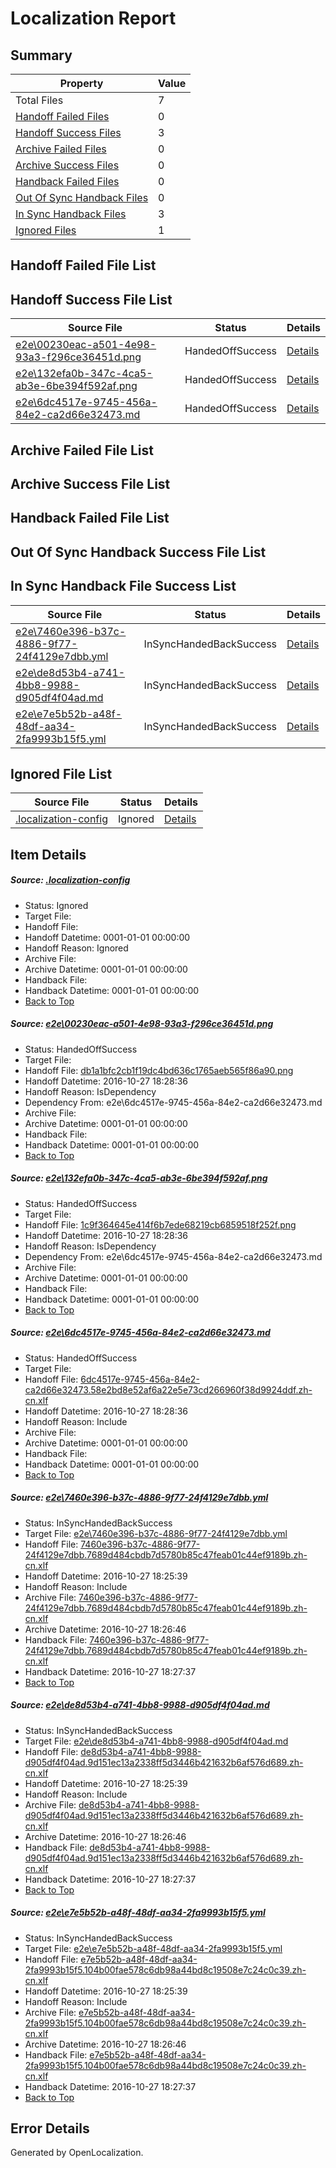 # <a name='report-top'></a> Localization Report

## Summary
 Property | Value 
 -------- | ----- 
 Total Files | 7
[ Handoff Failed Files ](#handoff-failed-list)| 0
[ Handoff Success Files ](#handoff-success-list)| 3
[ Archive Failed Files ](#archive-failed-list)| 0
[ Archive Success Files ](#archive-success-list)| 0
[ Handback Failed Files ](#handback-failed-list)| 0
[ Out Of Sync Handback Files ](#outofsync-handback-success-list)| 0
[ In Sync Handback Files ](#insync-handback-success-list)| 3
[ Ignored Files ](#ignored-list)| 1

## <a name='handoff-failed-list'></a> Handoff Failed File List

## <a name='handoff-success-list'></a> Handoff Success File List
 Source File | Status | Details 
 ----------- | ------ | ------- 
 [e2e\00230eac-a501-4e98-93a3-f296ce36451d.png](https://github.com/OpenLocalizationTestOrg/ol-test0/blob/d614fc9d61d8c45eff01ebe190cf6c414c561020/e2e/00230eac-a501-4e98-93a3-f296ce36451d.png) | HandedOffSuccess | [Details](#db1a1bfc2cb1f19dc4bd636c1765aeb565f86a901)
 [e2e\132efa0b-347c-4ca5-ab3e-6be394f592af.png](https://github.com/OpenLocalizationTestOrg/ol-test0/blob/d614fc9d61d8c45eff01ebe190cf6c414c561020/e2e/132efa0b-347c-4ca5-ab3e-6be394f592af.png) | HandedOffSuccess | [Details](#1c9f364645e414f6b7ede68219cb6859518f252f2)
 [e2e\6dc4517e-9745-456a-84e2-ca2d66e32473.md](https://github.com/OpenLocalizationTestOrg/ol-test0/blob/d614fc9d61d8c45eff01ebe190cf6c414c561020/e2e/6dc4517e-9745-456a-84e2-ca2d66e32473.md) | HandedOffSuccess | [Details](#e9e3bf08fbf6b78ac2b1c7d5e1befd16a879a93c3)

## <a name='archive-failed-list'></a> Archive Failed File List

## <a name='archive-success-list'></a> Archive Success File List

## <a name='handback-failed-list'></a> Handback Failed File List

## <a name='outofsync-handback-success-list'></a> Out Of Sync Handback Success File List

## <a name='insync-handback-success-list'></a> In Sync Handback File Success List
 Source File | Status | Details 
 ----------- | ------ | ------- 
 [e2e\7460e396-b37c-4886-9f77-24f4129e7dbb.yml](https://github.com/OpenLocalizationTestOrg/ol-test0/blob/281ef84c7e2c055fb1b150095bb3ca55fc9d85ac/e2e/7460e396-b37c-4886-9f77-24f4129e7dbb.yml) | InSyncHandedBackSuccess | [Details](#55a295a623a7519fb5b6426ec0043a25296a201e4)
 [e2e\de8d53b4-a741-4bb8-9988-d905df4f04ad.md](https://github.com/OpenLocalizationTestOrg/ol-test0/blob/281ef84c7e2c055fb1b150095bb3ca55fc9d85ac/e2e/de8d53b4-a741-4bb8-9988-d905df4f04ad.md) | InSyncHandedBackSuccess | [Details](#7b226a50fd327f114e7634a06601a3deb40f10835)
 [e2e\e7e5b52b-a48f-48df-aa34-2fa9993b15f5.yml](https://github.com/OpenLocalizationTestOrg/ol-test0/blob/281ef84c7e2c055fb1b150095bb3ca55fc9d85ac/e2e/e7e5b52b-a48f-48df-aa34-2fa9993b15f5.yml) | InSyncHandedBackSuccess | [Details](#d85c8e13d7a3ad3ad5b3449717a4ce21f1ed6a1e6)

## <a name='ignored-list'></a> Ignored File List
 Source File | Status | Details 
 ----------- | ------ | ------- 
 [.localization-config](https://github.com/OpenLocalizationTestOrg/ol-test0/blob/d614fc9d61d8c45eff01ebe190cf6c414c561020/.localization-config) | Ignored | [Details](#c268a05ecaa7ec85942ed632c29928ee5bd6da8d0)

## Item Details
##### <a name='c268a05ecaa7ec85942ed632c29928ee5bd6da8d0'></a> Source: [.localization-config](https://github.com/OpenLocalizationTestOrg/ol-test0/blob/d614fc9d61d8c45eff01ebe190cf6c414c561020/.localization-config)
* Status: Ignored
* Target File: 
* Handoff File: 
* Handoff Datetime: 0001-01-01 00:00:00
* Handoff Reason: Ignored
* Archive File: 
* Archive Datetime: 0001-01-01 00:00:00
* Handback File: 
* Handback Datetime: 0001-01-01 00:00:00
* [Back to Top](#report-top)

##### <a name='db1a1bfc2cb1f19dc4bd636c1765aeb565f86a901'></a> Source: [e2e\00230eac-a501-4e98-93a3-f296ce36451d.png](https://github.com/OpenLocalizationTestOrg/ol-test0/blob/d614fc9d61d8c45eff01ebe190cf6c414c561020/e2e/00230eac-a501-4e98-93a3-f296ce36451d.png)
* Status: HandedOffSuccess
* Target File: 
* Handoff File: [db1a1bfc2cb1f19dc4bd636c1765aeb565f86a90.png](https://github.com/OpenLocalizationTestOrg/ol-test0-handoff/blob/07f0dbf262547daf0d899dfa67b878e1f99a96a0/ol-handoff/OpenLocalizationTestOrg/ol-test0-zhcn/shujia/ht/db1a1bfc2cb1f19dc4bd636c1765aeb565f86a90.png)
* Handoff Datetime: 2016-10-27 18:28:36
* Handoff Reason: IsDependency
* Dependency From: e2e\6dc4517e-9745-456a-84e2-ca2d66e32473.md
* Archive File: 
* Archive Datetime: 0001-01-01 00:00:00
* Handback File: 
* Handback Datetime: 0001-01-01 00:00:00
* [Back to Top](#report-top)

##### <a name='1c9f364645e414f6b7ede68219cb6859518f252f2'></a> Source: [e2e\132efa0b-347c-4ca5-ab3e-6be394f592af.png](https://github.com/OpenLocalizationTestOrg/ol-test0/blob/d614fc9d61d8c45eff01ebe190cf6c414c561020/e2e/132efa0b-347c-4ca5-ab3e-6be394f592af.png)
* Status: HandedOffSuccess
* Target File: 
* Handoff File: [1c9f364645e414f6b7ede68219cb6859518f252f.png](https://github.com/OpenLocalizationTestOrg/ol-test0-handoff/blob/07f0dbf262547daf0d899dfa67b878e1f99a96a0/ol-handoff/OpenLocalizationTestOrg/ol-test0-zhcn/shujia/ht/1c9f364645e414f6b7ede68219cb6859518f252f.png)
* Handoff Datetime: 2016-10-27 18:28:36
* Handoff Reason: IsDependency
* Dependency From: e2e\6dc4517e-9745-456a-84e2-ca2d66e32473.md
* Archive File: 
* Archive Datetime: 0001-01-01 00:00:00
* Handback File: 
* Handback Datetime: 0001-01-01 00:00:00
* [Back to Top](#report-top)

##### <a name='e9e3bf08fbf6b78ac2b1c7d5e1befd16a879a93c3'></a> Source: [e2e\6dc4517e-9745-456a-84e2-ca2d66e32473.md](https://github.com/OpenLocalizationTestOrg/ol-test0/blob/d614fc9d61d8c45eff01ebe190cf6c414c561020/e2e/6dc4517e-9745-456a-84e2-ca2d66e32473.md)
* Status: HandedOffSuccess
* Target File: 
* Handoff File: [6dc4517e-9745-456a-84e2-ca2d66e32473.58e2bd8e52af6a22e5e73cd266960f38d9924ddf.zh-cn.xlf](https://github.com/OpenLocalizationTestOrg/ol-test0-handoff/blob/07f0dbf262547daf0d899dfa67b878e1f99a96a0/ol-handoff/OpenLocalizationTestOrg/ol-test0-zhcn/shujia/ht/6dc4517e-9745-456a-84e2-ca2d66e32473.58e2bd8e52af6a22e5e73cd266960f38d9924ddf.zh-cn.xlf)
* Handoff Datetime: 2016-10-27 18:28:36
* Handoff Reason: Include
* Archive File: 
* Archive Datetime: 0001-01-01 00:00:00
* Handback File: 
* Handback Datetime: 0001-01-01 00:00:00
* [Back to Top](#report-top)

##### <a name='55a295a623a7519fb5b6426ec0043a25296a201e4'></a> Source: [e2e\7460e396-b37c-4886-9f77-24f4129e7dbb.yml](https://github.com/OpenLocalizationTestOrg/ol-test0/blob/281ef84c7e2c055fb1b150095bb3ca55fc9d85ac/e2e/7460e396-b37c-4886-9f77-24f4129e7dbb.yml)
* Status: InSyncHandedBackSuccess
* Target File: [e2e\7460e396-b37c-4886-9f77-24f4129e7dbb.yml](https://github.com/OpenLocalizationTestOrg/ol-test0-zhcn/blob/b0ad4d9f45aeb00ad3791178f3de28dc0abc0293/e2e/7460e396-b37c-4886-9f77-24f4129e7dbb.yml)
* Handoff File: [7460e396-b37c-4886-9f77-24f4129e7dbb.7689d484cbdb7d5780b85c47feab01c44ef9189b.zh-cn.xlf](https://github.com/OpenLocalizationTestOrg/ol-test0-handoff/blob/5777f686e748ff233d5203db7121fb28868cb312/ol-handoff/OpenLocalizationTestOrg/ol-test0-zhcn/shujia/ht/7460e396-b37c-4886-9f77-24f4129e7dbb.7689d484cbdb7d5780b85c47feab01c44ef9189b.zh-cn.xlf)
* Handoff Datetime: 2016-10-27 18:25:39
* Handoff Reason: Include
* Archive File: [7460e396-b37c-4886-9f77-24f4129e7dbb.7689d484cbdb7d5780b85c47feab01c44ef9189b.zh-cn.xlf](https://github.com/OpenLocalizationTestOrg/ol-test0-handoff/blob/eef37d9eb4f56265ff330bbc82b9a4da31ed1468/ol-archive/OpenLocalizationTestOrg/ol-test0-zhcn/shujia/ht/7460e396-b37c-4886-9f77-24f4129e7dbb.7689d484cbdb7d5780b85c47feab01c44ef9189b.zh-cn.xlf)
* Archive Datetime: 2016-10-27 18:26:46
* Handback File: [7460e396-b37c-4886-9f77-24f4129e7dbb.7689d484cbdb7d5780b85c47feab01c44ef9189b.zh-cn.xlf](https://github.com/OpenLocalizationTestOrg/ol-test0-handback/blob/7874fe449dbeca9cdbe17e9240ccda0c8c743538/ol-handback/OpenLocalizationTestOrg/ol-test0-zhcn/shujia/ht/7460e396-b37c-4886-9f77-24f4129e7dbb.7689d484cbdb7d5780b85c47feab01c44ef9189b.zh-cn.xlf)
* Handback Datetime: 2016-10-27 18:27:37
* [Back to Top](#report-top)

##### <a name='7b226a50fd327f114e7634a06601a3deb40f10835'></a> Source: [e2e\de8d53b4-a741-4bb8-9988-d905df4f04ad.md](https://github.com/OpenLocalizationTestOrg/ol-test0/blob/281ef84c7e2c055fb1b150095bb3ca55fc9d85ac/e2e/de8d53b4-a741-4bb8-9988-d905df4f04ad.md)
* Status: InSyncHandedBackSuccess
* Target File: [e2e\de8d53b4-a741-4bb8-9988-d905df4f04ad.md](https://github.com/OpenLocalizationTestOrg/ol-test0-zhcn/blob/b0ad4d9f45aeb00ad3791178f3de28dc0abc0293/e2e/de8d53b4-a741-4bb8-9988-d905df4f04ad.md)
* Handoff File: [de8d53b4-a741-4bb8-9988-d905df4f04ad.9d151ec13a2338ff5d3446b421632b6af576d689.zh-cn.xlf](https://github.com/OpenLocalizationTestOrg/ol-test0-handoff/blob/5777f686e748ff233d5203db7121fb28868cb312/ol-handoff/OpenLocalizationTestOrg/ol-test0-zhcn/shujia/ht/de8d53b4-a741-4bb8-9988-d905df4f04ad.9d151ec13a2338ff5d3446b421632b6af576d689.zh-cn.xlf)
* Handoff Datetime: 2016-10-27 18:25:39
* Handoff Reason: Include
* Archive File: [de8d53b4-a741-4bb8-9988-d905df4f04ad.9d151ec13a2338ff5d3446b421632b6af576d689.zh-cn.xlf](https://github.com/OpenLocalizationTestOrg/ol-test0-handoff/blob/eef37d9eb4f56265ff330bbc82b9a4da31ed1468/ol-archive/OpenLocalizationTestOrg/ol-test0-zhcn/shujia/ht/de8d53b4-a741-4bb8-9988-d905df4f04ad.9d151ec13a2338ff5d3446b421632b6af576d689.zh-cn.xlf)
* Archive Datetime: 2016-10-27 18:26:46
* Handback File: [de8d53b4-a741-4bb8-9988-d905df4f04ad.9d151ec13a2338ff5d3446b421632b6af576d689.zh-cn.xlf](https://github.com/OpenLocalizationTestOrg/ol-test0-handback/blob/7874fe449dbeca9cdbe17e9240ccda0c8c743538/ol-handback/OpenLocalizationTestOrg/ol-test0-zhcn/shujia/ht/de8d53b4-a741-4bb8-9988-d905df4f04ad.9d151ec13a2338ff5d3446b421632b6af576d689.zh-cn.xlf)
* Handback Datetime: 2016-10-27 18:27:37
* [Back to Top](#report-top)

##### <a name='d85c8e13d7a3ad3ad5b3449717a4ce21f1ed6a1e6'></a> Source: [e2e\e7e5b52b-a48f-48df-aa34-2fa9993b15f5.yml](https://github.com/OpenLocalizationTestOrg/ol-test0/blob/281ef84c7e2c055fb1b150095bb3ca55fc9d85ac/e2e/e7e5b52b-a48f-48df-aa34-2fa9993b15f5.yml)
* Status: InSyncHandedBackSuccess
* Target File: [e2e\e7e5b52b-a48f-48df-aa34-2fa9993b15f5.yml](https://github.com/OpenLocalizationTestOrg/ol-test0-zhcn/blob/b0ad4d9f45aeb00ad3791178f3de28dc0abc0293/e2e/e7e5b52b-a48f-48df-aa34-2fa9993b15f5.yml)
* Handoff File: [e7e5b52b-a48f-48df-aa34-2fa9993b15f5.104b00fae578c6db98a44bd8c19508e7c24c0c39.zh-cn.xlf](https://github.com/OpenLocalizationTestOrg/ol-test0-handoff/blob/5777f686e748ff233d5203db7121fb28868cb312/ol-handoff/OpenLocalizationTestOrg/ol-test0-zhcn/shujia/ht/e7e5b52b-a48f-48df-aa34-2fa9993b15f5.104b00fae578c6db98a44bd8c19508e7c24c0c39.zh-cn.xlf)
* Handoff Datetime: 2016-10-27 18:25:39
* Handoff Reason: Include
* Archive File: [e7e5b52b-a48f-48df-aa34-2fa9993b15f5.104b00fae578c6db98a44bd8c19508e7c24c0c39.zh-cn.xlf](https://github.com/OpenLocalizationTestOrg/ol-test0-handoff/blob/eef37d9eb4f56265ff330bbc82b9a4da31ed1468/ol-archive/OpenLocalizationTestOrg/ol-test0-zhcn/shujia/ht/e7e5b52b-a48f-48df-aa34-2fa9993b15f5.104b00fae578c6db98a44bd8c19508e7c24c0c39.zh-cn.xlf)
* Archive Datetime: 2016-10-27 18:26:46
* Handback File: [e7e5b52b-a48f-48df-aa34-2fa9993b15f5.104b00fae578c6db98a44bd8c19508e7c24c0c39.zh-cn.xlf](https://github.com/OpenLocalizationTestOrg/ol-test0-handback/blob/7874fe449dbeca9cdbe17e9240ccda0c8c743538/ol-handback/OpenLocalizationTestOrg/ol-test0-zhcn/shujia/ht/e7e5b52b-a48f-48df-aa34-2fa9993b15f5.104b00fae578c6db98a44bd8c19508e7c24c0c39.zh-cn.xlf)
* Handback Datetime: 2016-10-27 18:27:37
* [Back to Top](#report-top)


## Error Details

Generated by OpenLocalization.
